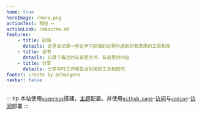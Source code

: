 ```yaml
---
home: true
heroImage: /hero.png
actionText: 啊哒 →
actionLink: /aboutme.md
features:
    - title: 前端
      details: 这里会记录一些在学习前端的过程中遇到的有意思的工具和库
    - title: 读书
      details: 记录下看过的有意思的书，有意思的内容
    - title: 分享
      details: 分享平时工作和生活实用的工具和技巧
footer: create by @changero
navbar: false
---
```


::: tip
本站使用[`vuepress`](https://vuepress.vuejs.org/zh/)搭建，[主题](https://vuepress-theme-reco.recoluan.com/)配置。并使用[`github page`](http://pages.github.com)-[访问](https://git.io/fj8Wi)与[`coding`](https://coding.net)-[访问](http://cblog.changero.win)部署
:::